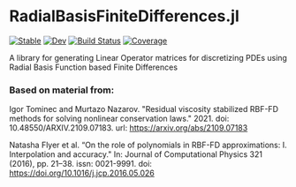 # RadialBasisFiniteDifferences.jl

[![Stable](https://img.shields.io/badge/docs-stable-blue.svg)](https://jarias9.github.io/RadialBasisFiniteDifferences.jl/stable)
[![Dev](https://img.shields.io/badge/docs-dev-blue.svg)](https://jarias9.github.io/RadialBasisFiniteDifferences.jl/dev)
[![Build Status](https://github.com/jarias9/RadialBasisFiniteDifferences.jl/actions/workflows/CI.yml/badge.svg?branch=main)](https://github.com/jarias9/RadialBasisFiniteDifferences.jl/actions/workflows/CI.yml?query=branch%3Amain)
[![Coverage](https://codecov.io/gh/jarias9/RadialBasisFiniteDifferences.jl/branch/main/graph/badge.svg)](https://codecov.io/gh/jarias9/RadialBasisFiniteDifferences.jl)

A library for generating Linear Operator matrices for discretizing PDEs using Radial Basis Function based Finite Differences

### Based on material from: 
Igor Tominec and Murtazo Nazarov. "Residual viscosity stabilized RBF-FD methods for solving nonlinear conservation laws." 2021. doi: 10.48550/ARXIV.2109.07183. url: https://arxiv.org/abs/2109.07183 

Natasha Flyer et al. “On the role of polynomials in RBF-FD approximations: I. Interpolation and accuracy." In: Journal of Computational Physics 321 (2016), pp. 21–38. issn: 0021-9991. doi: https://doi.org/10.1016/j.jcp.2016.05.026 
